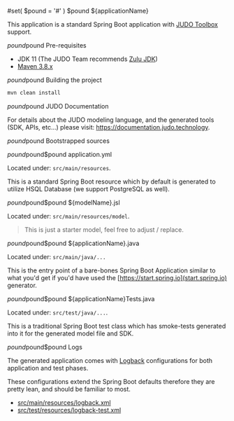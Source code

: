 #set( $pound = '#' )
$pound ${applicationName}

This application is a standard Spring Boot application with [JUDO Toolbox](https://www.judo.codes/) support.

$pound$pound Pre-requisites

- JDK 11 (The JUDO Team recommends [Zulu JDK](https://www.azul.com/downloads/?version=java-11-lts&package=jdk))
- [Maven 3.8.x](https://maven.apache.org/download.cgi)

$pound$pound Building the project

```bash
mvn clean install
```

$pound$pound JUDO Documentation

For details about the JUDO modeling language, and the generated tools (SDK, APIs, etc...) please visit:
https://documentation.judo.technology.

$pound$pound Bootstrapped sources

$pound$pound$pound application.yml

Located under: `src/main/resources`.

This is a standard Spring Boot resource which by default is generated to utilize HSQL Database (we support PostgreSQL as well).

$pound$pound$pound ${modelName}.jsl

Located under: `src/main/resources/model`.

> This is just a starter model, feel free to adjust  / replace.

$pound$pound$pound ${applicationName}.java

Located under: `src/main/java/...`

This is the entry point of a bare-bones Spring Boot Application similar to what you'd get if you'd have used the
[https://start.spring.io](start.spring.io) generator.

$pound$pound$pound ${applicationName}Tests.java

Located under: `src/test/java/...`.

This is a traditional Spring Boot test class which has smoke-tests generated into it for the generated model file and
SDK.

$pound$pound$pound Logs

The generated application comes with [Logback](https://logback.qos.ch/) configurations for both application and test phases.

These configurations extend the Spring Boot defaults therefore they are pretty lean, and should be familiar to most.

- [src/main/resources/logback.xml]()
- [src/test/resources/logback-test.xml]()
